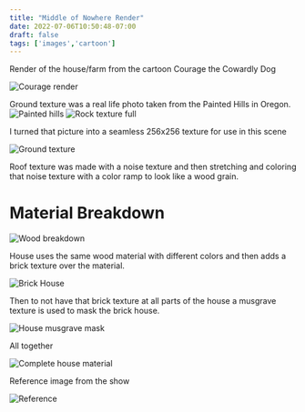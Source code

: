 ```yaml
---
title: "Middle of Nowhere Render"
date: 2022-07-06T10:50:48-07:00
draft: false
tags: ['images','cartoon']
---
```

Render of the house/farm from the cartoon Courage
the Cowardly Dog

![Courage render](/couragerender.webp)

Ground texture was a real life photo taken from the Painted Hills
in Oregon. 
![Painted hills](/paintedhills.jpg)
![Rock texture full](/origfloor.jpg)

I turned that picture into a seamless 256x256 texture for
use in this scene

![Ground texture](/crackedrock.png)

Roof texture was made with a noise texture and then stretching
and coloring that noise texture with a color ramp to look like a wood grain.

# Material Breakdown
![Wood breakdown](/breakdown.gif)

House uses the same wood material with different colors and then adds a brick texture
over the material.

![Brick House](/brickhouse.png)

Then to not have that brick texture at all parts of the house a musgrave texture is 
used to mask the brick house.

![House musgrave mask](/housemask.png)

All together

![Complete house material](/compdhouse.png)

Reference image from the show

![Reference](/courageref.jpeg)
